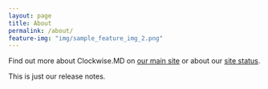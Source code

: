 ```yaml
---
layout: page
title: About
permalink: /about/
feature-img: "img/sample_feature_img_2.png"
---
```


Find out more about Clockwise.MD on [our main site](https://www.clockwisemd.com) or about our [site status](http://status.clockwisemd.com).

This is just our release notes.

